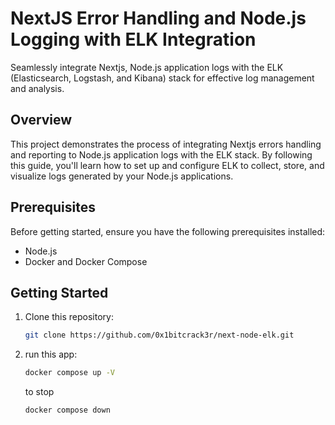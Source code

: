 # NextJS Error Handling and Node.js Logging with ELK Integration

Seamlessly integrate Nextjs, Node.js application logs with the ELK (Elasticsearch, Logstash, and Kibana) stack for effective log management and analysis.

## Overview

This project demonstrates the process of integrating Nextjs errors handling and reporting to Node.js application logs with the ELK stack. By following this guide, you'll learn how to set up and configure ELK to collect, store, and visualize logs generated by your Node.js applications.

## Prerequisites

Before getting started, ensure you have the following prerequisites installed:

- Node.js
- Docker and Docker Compose

## Getting Started

1. Clone this repository:

   ```bash
   git clone https://github.com/0x1bitcrack3r/next-node-elk.git

   ```

2. run this app:

   ```bash
   docker compose up -V
   ```

   to stop

   ```bash
   docker compose down
   ```
